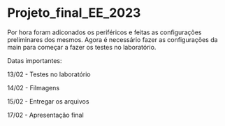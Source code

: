 # Projeto_final_EE_2023

Por hora foram adiconados os periféricos e feitas as configurações preliminares dos mesmos.
Agora é necessário fazer as configurações da main para começar a fazer os testes no laboratório.


Datas importantes:

13/02 - Testes no laboratório

14/02 - Filmagens 

15/02 - Entregar os arquivos

17/02 - Apresentação final
